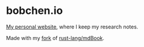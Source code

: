 # bobchen.io

[My personal website](https://bobchen.io), where I keep my research notes.

Made with my [fork](https://github.com/chenbobby/mdBook) of [rust-lang/mdBook](https://github.com/rust-lang/mdBook).

